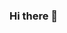 ### Hi there 👋

<!--
**carden7/carden7** is a ✨ _special_ ✨ repository because its `README.md` (this file) appears on your GitHub profile.

- 🔭 I’m currently working on my third programming project
- 🌱 I’m currently learning C++ code
-  📍 I'd like to accomplish making a game
- 📪 You can reach me at: dcarden7@montgomerycollege.edu
- 😄 Pronouns: she/her
